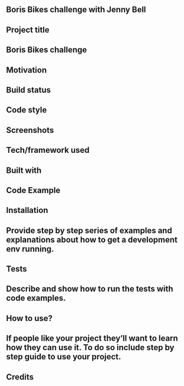 ## Boris Bikes challenge with Jenny Bell

## Project title
## Boris Bikes challenge

## Motivation

## Build status


## Code style

## Screenshots


## Tech/framework used


## Built with


## Code Example


## Installation
## Provide step by step series of examples and explanations about how to get a development env running.

## Tests
## Describe and show how to run the tests with code examples.

## How to use?
## If people like your project they’ll want to learn how they can use it. To do so include step by step guide to use your project.

## Credits